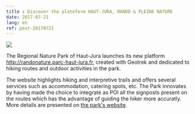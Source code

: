 ```yaml
---
title : Discover the plateform HAUT-JURA, RANDO & PLEINE NATURE
date: 2017-07-21
lang: en
ref: post-20170721
---
```


<a href="http://randonature.parc-haut-jura.fr" target="_blank"><img style="max-width: 100%;" src="{{ site.baseurl }}/assets/img/pnr-ht-jura.jpg"></a>

The Regional Nature Park of Haut-Jura launches its new platform <a href="http://randonature.parc-haut-jura.fr" target="_blank">http://randonature.parc-haut-jura.fr</a>, created with Geotrek and dedicated to hiking routes and outdoor activities in the park.

The website highlights hiking and interpretive trails and offers several services such as accommodation, catering spots, etc.
The Park innovates by having made the choice to integrate as POI all the signposts present on the routes which has the advantage of guiding the hiker more accuratly.
More details are presented on <a href="http://www.parc-haut-jura.fr/fr/site-habitant/tourismedurable/jura-rando-pleine-nature.263-892__2772.php" target="_blank">the park's website</a>.
